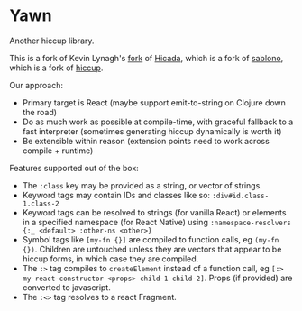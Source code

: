 # Yawn

Another hiccup library.

This is a fork of Kevin Lynagh's [fork](https://github.com/lynaghk/hicada) of [Hicada](https://github.com/rauhs/hicada), which is a fork of [sablono](https://github.com/r0man/sablono), which is a fork of [hiccup](https://github.com/weavejester/hiccup).

Our approach:

- Primary target is React (maybe support emit-to-string on Clojure down the road)
- Do as much work as possible at compile-time, with graceful fallback to a fast interpreter (sometimes generating hiccup dynamically is worth it)
- Be extensible within reason (extension points need to work across compile + runtime)

Features supported out of the box:

- The `:class` key may be provided as a string, or vector of strings.
- Keyword tags may contain IDs and classes like so: `:div#id.class-1.class-2`
- Keyword tags can be resolved to strings (for vanilla React) or elements in a specified namespace (for React Native) using `:namespace-resolvers {:_ <default> :other-ns <other>}`
- Symbol tags like `[my-fn {}]` are compiled to function calls, eg `(my-fn {})`. Children are untouched unless they are vectors that appear to be hiccup forms, in which case they are compiled.
- The `:>` tag compiles to `createElement` instead of a function call, eg `[:> my-react-constructor <props> child-1 child-2]`. Props (if provided) are converted to javascript.
- The `:<>` tag resolves to a react Fragment.

